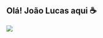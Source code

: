 ## Olá! João Lucas aqui ☕

<img src="https://yt3.ggpht.com/BfdLTExyQhUKtMxI_XPwdsGKw-AbyNLNaWZs1n1xjruhW6Q_OtshFjLuURPYQccpff1hlTdcbmAk530=s300-c-fcrop64=1,02890000ffffffff-nd-rwa"/>

